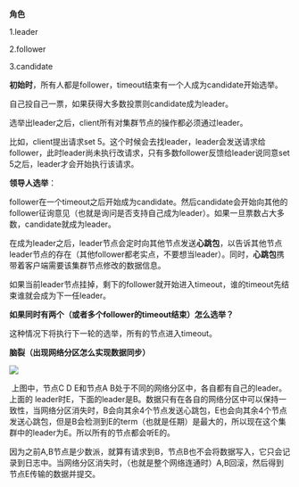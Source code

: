 **角色**

1.leader

2.follower

3.candidate



**初始时**，所有人都是follower，timeout结束有一个人成为candidate开始选举。

自己投自己一票，如果获得大多数投票则candidate成为leader。



选举出leader之后，client所有对集群节点的操作都必须通过leader。

比如，client提出请求set 5。这个时候会去找leader，leader会发送请求给follower，此时leader尚未执行改请求，只有多数follower反馈给leader说同意set 5之后，leader才会开始执行该请求。



**领导人选举**：

​	follower在一个timeout之后开始成为candidate。然后candidate会开始向其他的follower征询意见（也就是询问是否支持自己成为leader）。如果一旦票数占大多数，candidate就成为leader。

​	在成为leader之后，leader节点会定时向其他节点发送**心跳包**，以告诉其他节点leader节点的存在（其他follower都老实点，不要想当leader）。同时，**心跳包**携带着客户端需要该集群节点修改的数据信息。

​	如果当前leader节点挂掉，剩下的follower就开始进入timeout，谁的timeout先结束谁就会成为下一任leader。



**如果同时有两个（或者多个follower的timeout结束）怎么选举？**

这种情况下将执行下一轮的选举，所有的节点进入timeout。



**脑裂（出现网络分区怎么实现数据同步）**

![](F:\mdimage\微信截图_20191030134917.png)

​	上图中，节点C D E和节点A B处于不同的网络分区中，各自都有自己的leader。上面的 leader时E，下面的leader是B。数据只有在各自的网络分区中可以保持一致性，当网络分区消失时，B会向其余4个节点发送心跳包，E也会向其余4个节点发送心跳包，但是B会检测到E的term（也就是任期）是最大的，所以现在这个集群中的leader为E。所以所有的节点都会听E的。

因为之前A,B节点是少数派，就算有请求到B，节点B也不会将数据写入，它只会记录到日志中。当网络分区消失时，（也就是整个网络连通时）A,B回滚，然后得到节点E传输的数据并提交。







